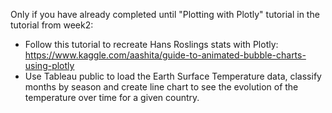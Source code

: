 Only if you have already completed until "Plotting with Plotly" tutorial in the tutorial from week2:
- Follow this tutorial to recreate Hans Roslings stats with Plotly: https://www.kaggle.com/aashita/guide-to-animated-bubble-charts-using-plotly
- Use Tableau public to load the Earth Surface Temperature data, classify months by season and create line chart to see the evolution of the temperature over time for a given country. 
